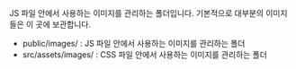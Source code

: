 JS 파일 안에서 사용하는 이미지를 관리하는 폴더입니다.
기본적으로 대부분의 이미지들은 이 곳에 보관합니다.

- public/images/ : JS 파일 안에서 사용하는 이미지를 관리하는 폴더
- src/assets/images/ : CSS 파일 안에서 사용하는 이미지를 관리하는 폴더
